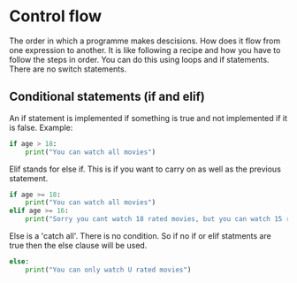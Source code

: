 # Control flow

The order in which a programme makes descisions. 
How does it flow from one expression to another. 
It is like following a recipe and how you have to follow the steps in order.
You can do this using loops and if statements. There are no switch statements.

## Conditional statements (if and elif)

An if statement is implemented if something is true and not implemented if it is false. 
Example:

```python
if age > 18:
    print("You can watch all movies")
```

Elif stands for else if. This is if you want to carry on as well as the previous statement.
```python
if age >= 18:
    print("You can watch all movies")
elif age >= 16:
    print("Sorry you cant watch 18 rated movies, but you can watch 15 rated movies")
```
Else is a 'catch all'. There is no condition. So if no if or elif statments are true then the else clause will be used.
```python
else:
    print("You can only watch U rated movies")
```



